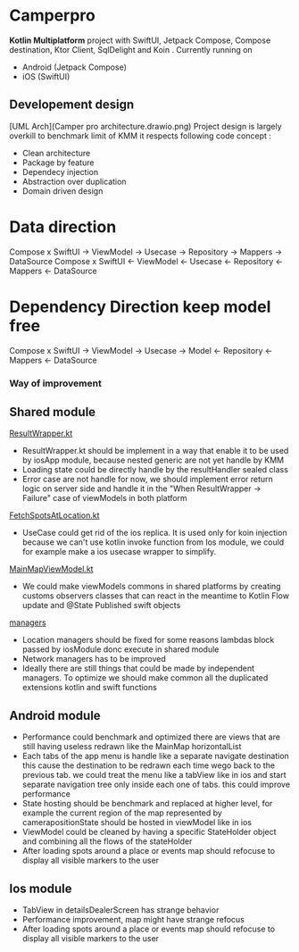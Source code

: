 # Camperpro 
**Kotlin Multiplatform** project with SwiftUI, Jetpack Compose, Compose destination, Ktor Client,
SqlDelight and Koin
. Currently running on
* Android (Jetpack Compose)
* iOS (SwiftUI)

## Developement design 
[UML Arch](Camper pro architecture.drawio.png)
Project design is largely overkill to benchmark limit of KMM it respects following code concept :  
- Clean architecture  
- Package by feature
- Dependecy injection
- Abstraction over duplication 
- Domain driven design 

# Data direction
Compose x SwiftUI -> ViewModel -> Usecase -> Repository -> Mappers -> DataSource
Compose x SwiftUI <- ViewModel <- Usecase <- Repository <- Mappers <- DataSource

# Dependency Direction keep model free
Compose x SwiftUI -> ViewModel -> Usecase -> Model <- Repository <- Mappers <- DataSource

### Way of improvement


## Shared module

[ResultWrapper.kt](/shared/src/commonMain/kotlin/com/example/camperpro/data/ResultWrapper.kt)
- ResultWrapper.kt should be implement in a way that enable it to be used by iosApp module, 
  because nested generic are not yet handle by KMM   
- Loading state could be directly handle by the resultHandler sealed class
- Error case are not handle for now, we should implement error return logic on server side and 
  handle it in the "When ResultWrapper -> Failure" case of viewModels in both platform 

[FetchSpotsAtLocation.kt](/shared/src/commonMain/kotlin/com/example/camperpro/domain/usecases/FetchSpotsAtLocation.kt)
- UseCase could get rid of the ios replica. It is used only for koin injection because we can't use 
  kotlin  invoke function from Ios module, we could for example make a ios usecase wrapper to 
  simplify.

[MainMapViewModel.kt](/androidApp/src/main/java/com/example/camperpro/android/mainmap/MainMapViewModel.kt)
- We could make viewModels commons in shared platforms by creating customs observers classes 
  that can react in the meantime to Kotlin Flow update and @State Published swift objects 

[managers](/shared/src/commonMain/kotlin/com/example/camperpro/managers)
- Location managers should be fixed for some reasons lambdas block passed by iosModule donc 
  execute in shared module
- Network managers has to be improved 
- Ideally there are still things that could be made by independent managers. To optimize we 
  should make common all the duplicated extensions kotlin and swift functions   


## Android module

- Performance could benchmark and optimized there are views that are still having useless 
  redrawn like the MainMap horizontalList
- Each tabs of the app menu is handle like a separate navigate destination this cause the 
  destination to be redrawn each time wego back to the previous tab. we could treat the menu 
  like a tabView like in ios and start separate navigation tree only inside each one of tabs. 
  this could improve performance
- State hosting should be benchmark and replaced at higher level, for example the current region 
  of the map represented by camerapositionState should be hosted in viewModel like in ios
- ViewModel could be cleaned by having a specific StateHolder object and combining all the flows 
  of the stateHolder
- After loading spots around a place or events map should refocuse to display all visible
  markers to the user

## Ios module
  
- TabView in detailsDealerScreen has strange behavior
- Performance improvement, map might have strange refocus
- After loading spots around a place or events map should refocuse to display all visible 
  markers to the user